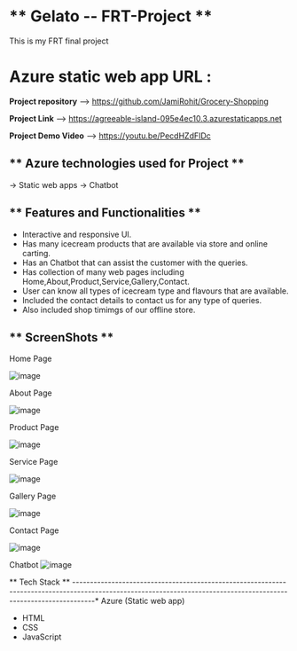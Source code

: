 # ** Gelato -- FRT-Project **
This is my FRT final project
# Azure static web app URL : 

**Project repository** --> https://github.com/JamiRohit/Grocery-Shopping

**Project Link** --> https://agreeable-island-095e4ec10.3.azurestaticapps.net

**Project Demo Video** --> https://youtu.be/PecdHZdFIDc



** Azure technologies used for Project **
---------------------------------------------------------------------------------------------------------------------------------------------------------------------
-> Static web apps
-> Chatbot



** Features and Functionalities **
------------------------------------------------------------------------------------------------------------------------------------------------------------------

* Interactive and responsive UI.
* Has many icecream products that are available via store and online carting.
* Has an Chatbot that can assist the customer with the queries.
* Has collection of many web pages including Home,About,Product,Service,Gallery,Contact.
* User can know all types of icecream type and flavours that are available.
* Included the contact details to contact us for any type of queries.
* Also included shop timimgs of our offline store.


** ScreenShots **
------------------------------------------------------------------------------------------------------------------------------------------------------------------

Home Page

![image](https://github.com/saikiran-manchela/FRT-Project/assets/101241204/ba226991-1a7c-47ac-a344-e4d417cd9800)


About Page

![image](https://github.com/saikiran-manchela/FRT-Project/assets/101241204/a0315748-7be0-4cb4-999e-bc494bf3618d)


Product Page

![image](https://github.com/saikiran-manchela/FRT-Project/assets/101241204/3e1d43dc-23d7-4fff-9bf6-a5212d0f0955)


Service Page

![image](https://github.com/saikiran-manchela/FRT-Project/assets/101241204/33718aa6-ef11-452c-8482-148b847ffd3d)


Gallery Page

![image](https://github.com/saikiran-manchela/FRT-Project/assets/101241204/55608836-5dd9-4ab2-a373-c23603158810)


Contact Page

![image](https://github.com/saikiran-manchela/FRT-Project/assets/101241204/8a1b1aa5-0d13-4ca8-9193-63c412c510f0)


Chatbot
![image](https://github.com/saikiran-manchela/FRT-Project/assets/101241204/261f41fa-8a60-4dda-841e-779f9f8e2f84)


** Tech Stack **
------------------------------------------------------------------------------------------------------------------------------------------------------------------* Azure (Static web app)
* HTML
* CSS
* JavaScript



